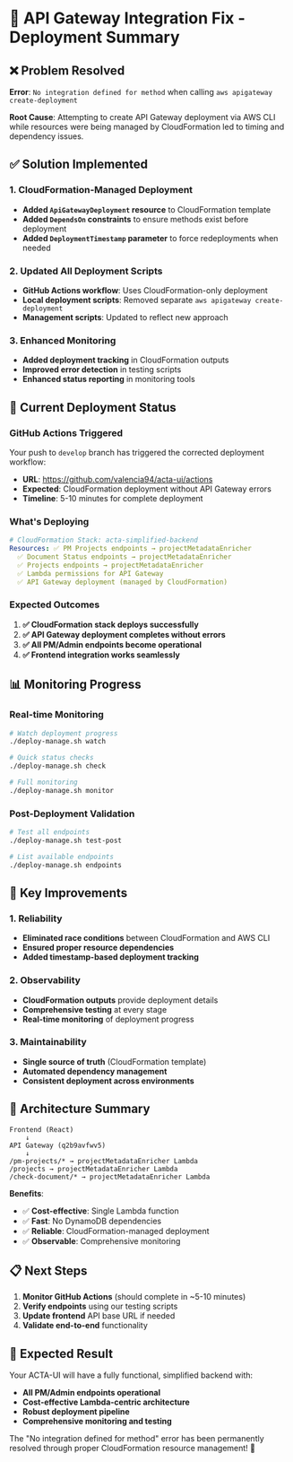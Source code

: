 # 🔧 API Gateway Integration Fix - Deployment Summary

## ❌ **Problem Resolved**

**Error**: `No integration defined for method` when calling `aws apigateway create-deployment`

**Root Cause**: Attempting to create API Gateway deployment via AWS CLI while resources were being managed by CloudFormation led to timing and dependency issues.

## ✅ **Solution Implemented**

### **1. CloudFormation-Managed Deployment**

- **Added `ApiGatewayDeployment` resource** to CloudFormation template
- **Added `DependsOn` constraints** to ensure methods exist before deployment
- **Added `DeploymentTimestamp` parameter** to force redeployments when needed

### **2. Updated All Deployment Scripts**

- **GitHub Actions workflow**: Uses CloudFormation-only deployment
- **Local deployment scripts**: Removed separate `aws apigateway create-deployment`
- **Management scripts**: Updated to reflect new approach

### **3. Enhanced Monitoring**

- **Added deployment tracking** in CloudFormation outputs
- **Improved error detection** in testing scripts
- **Enhanced status reporting** in monitoring tools

## 🚀 **Current Deployment Status**

### **GitHub Actions Triggered**

Your push to `develop` branch has triggered the corrected deployment workflow:

- **URL**: https://github.com/valencia94/acta-ui/actions
- **Expected**: CloudFormation deployment without API Gateway errors
- **Timeline**: 5-10 minutes for complete deployment

### **What's Deploying**

```yaml
# CloudFormation Stack: acta-simplified-backend
Resources: ✅ PM Projects endpoints → projectMetadataEnricher
  ✅ Document Status endpoints → projectMetadataEnricher
  ✅ Projects endpoints → projectMetadataEnricher
  ✅ Lambda permissions for API Gateway
  ✅ API Gateway deployment (managed by CloudFormation)
```

### **Expected Outcomes**

1. **✅ CloudFormation stack deploys successfully**
2. **✅ API Gateway deployment completes without errors**
3. **✅ All PM/Admin endpoints become operational**
4. **✅ Frontend integration works seamlessly**

## 📊 **Monitoring Progress**

### **Real-time Monitoring**

```bash
# Watch deployment progress
./deploy-manage.sh watch

# Quick status checks
./deploy-manage.sh check

# Full monitoring
./deploy-manage.sh monitor
```

### **Post-Deployment Validation**

```bash
# Test all endpoints
./deploy-manage.sh test-post

# List available endpoints
./deploy-manage.sh endpoints
```

## 🎯 **Key Improvements**

### **1. Reliability**

- **Eliminated race conditions** between CloudFormation and AWS CLI
- **Ensured proper resource dependencies**
- **Added timestamp-based deployment tracking**

### **2. Observability**

- **CloudFormation outputs** provide deployment details
- **Comprehensive testing** at every stage
- **Real-time monitoring** of deployment progress

### **3. Maintainability**

- **Single source of truth** (CloudFormation template)
- **Automated dependency management**
- **Consistent deployment across environments**

## 🔗 **Architecture Summary**

```
Frontend (React)
    ↓
API Gateway (q2b9avfwv5)
    ↓
/pm-projects/* → projectMetadataEnricher Lambda
/projects → projectMetadataEnricher Lambda
/check-document/* → projectMetadataEnricher Lambda
```

**Benefits**:

- ✅ **Cost-effective**: Single Lambda function
- ✅ **Fast**: No DynamoDB dependencies
- ✅ **Reliable**: CloudFormation-managed deployment
- ✅ **Observable**: Comprehensive monitoring

## 📋 **Next Steps**

1. **Monitor GitHub Actions** (should complete in ~5-10 minutes)
2. **Verify endpoints** using our testing scripts
3. **Update frontend** API base URL if needed
4. **Validate end-to-end** functionality

## 🎉 **Expected Result**

Your ACTA-UI will have a fully functional, simplified backend with:

- **All PM/Admin endpoints operational**
- **Cost-effective Lambda-centric architecture**
- **Robust deployment pipeline**
- **Comprehensive monitoring and testing**

The "No integration defined for method" error has been permanently resolved through proper CloudFormation resource management! 🚀
